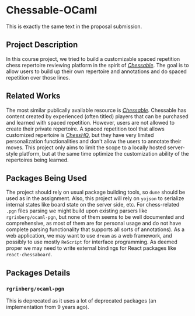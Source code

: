 # Chessable-OCaml

This is exactly the same text in the proposal submission.

## Project Description

In this course project, we tried to build a customizable spaced repetition chess repertoire reviewing platform in the spirit of [_Chessable_](https://www.chessable.com/). The goal is to allow users to build up their own repertoire and annotations and do spaced repetition over those lines.

## Related Works

The most similar publically available resource is [_Chessable_](https://www.chessable.com/). Chessable has content created by experienced (often titled) players that can be purchased and learned with spaced repetition. However, users are not allowed to create their private repertoire. A spaced repetition tool that allows customized repertoire is [_ChessHQ_](https://chesshq.com/), but they have very limited personalization functionalities and don't allow the users to annotate their moves. This project only aims to limit the scope to a locally hosted server-style platform, but at the same time optimize the customization ability of the repertoires being learned.

## Packages Being Used

The project should rely on usual package building tools, so `dune` should be used as in the assignment. Also, this project will rely on `yojson` to serialize internal states like board state on the server side, etc. For chess-related `.pgn` files parsing we might build upon existing parsers like `rgrinberg/ocaml-pgn`, but none of them seems to be well documented and comprehensive, as most of them are for personal usage and do not have complete parsing functionality that supports all sorts of annotations). As a web application, we may want to use `dream` as a web framework, and possibly to use mostly `ReScript` for interface programming. As deemed proper we may need to write external bindings for React packages like `react-chessaboard`.


## Packages Details

### `rgrinberg/ocaml-pgn`

This is deprecated as it uses a lot of deprecated packages (an implementation from 9 years ago).
